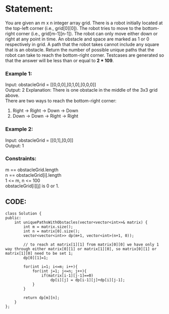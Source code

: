 # Statement:
You are given an m x n integer array grid. There is a robot initially located at the top-left corner (i.e., grid[0][0]). The robot tries to move to the bottom-right corner (i.e., grid[m-1][n-1]). The robot can only move either down or right at any point in time.
An obstacle and space are marked as 1 or 0 respectively in grid. A path that the robot takes cannot include any square that is an obstacle.
Return the number of possible unique paths that the robot can take to reach the bottom-right corner.
Testcases are generated so that the answer will be less than or equal to **2 * 109**.

 

### Example 1:

Input: obstacleGrid = [[0,0,0],[0,1,0],[0,0,0]]\
Output: 2
Explanation: There is one obstacle in the middle of the 3x3 grid above.\
There are two ways to reach the bottom-right corner:
1. Right -> Right -> Down -> Down
2. Down -> Down -> Right -> Right


### Example 2:

Input: obstacleGrid = [[0,1],[0,0]]\
Output: 1
 

### Constraints:

m == obstacleGrid.length\
n == obstacleGrid[i].length\
1 <= m, n <= 100\
obstacleGrid[i][j] is 0 or 1.


## CODE:
```
class Solution {
public:
    int uniquePathsWithObstacles(vector<vector<int>>& matrix) {
        int m = matrix.size();
        int n = matrix[0].size();
        vector<vector<int>> dp(m+1, vector<int>(n+1, 0));
        
        // to reach at matrix[1][1] from matrix[0][0] we have only 1 way through either matrix[0][1] or matrix[1][0], so matrix[0][1] or matrix[1][0] need to be set 1;
        dp[0][1]=1;
        
        for(int i=1; i<=m; i++){
            for(int j=1; j<=n; j++){
                if(matrix[i-1][j-1]==0)
                    dp[i][j] = dp[i-1][j]+dp[i][j-1];
            }
        }
        
        return dp[m][n];
    }
};

```

